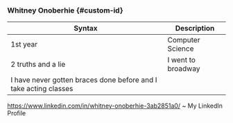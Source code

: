 ### Whitney Onoberhie {#custom-id}

| Syntax | Description |
| ----------- | ----------- |
| 1st year | Computer Science |
| 2 truths and a lie | I went to broadway
I have never gotten braces done before and I take acting classes |

https://www.linkedin.com/in/whitney-onoberhie-3ab2851a0/ ~ My LinkedIn Profile

